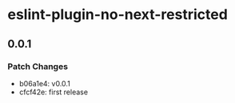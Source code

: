 # eslint-plugin-no-next-restricted

## 0.0.1

### Patch Changes

- b06a1e4: v0.0.1
- cfcf42e: first release
